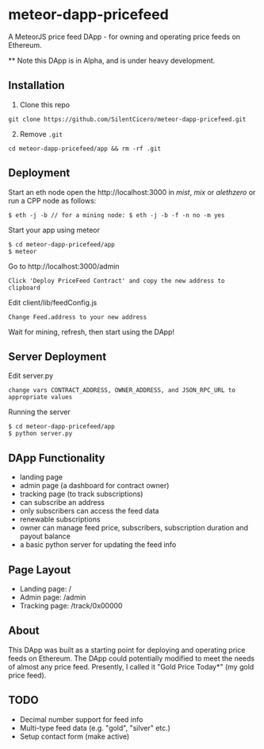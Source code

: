 # meteor-dapp-pricefeed
A MeteorJS price feed DApp - for owning and operating price feeds on Ethereum.

** Note this DApp is in Alpha, and is under heavy development.

## <a name="installation"></a> Installation

1. Clone this repo

  `git clone https://github.com/SilentCicero/meteor-dapp-pricefeed.git`

2. Remove `.git`

  `cd meteor-dapp-pricefeed/app && rm -rf .git`

## <a name="deployment"></a> Deployment

Start an eth node open the http://localhost:3000 in *mist*, *mix* or *alethzero* or run a CPP node as follows:

    $ eth -j -b // for a mining node: $ eth -j -b -f -n no -m yes

Start your app using meteor

    $ cd meteor-dapp-pricefeed/app
    $ meteor

Go to http://localhost:3000/admin

    Click 'Deploy PriceFeed Contract' and copy the new address to clipboard

Edit client/lib/feedConfig.js

    Change Feed.address to your new address

Wait for mining, refresh, then start using the DApp!

## <a name="server"></a> Server Deployment

Edit server.py

    change vars CONTRACT_ADDRESS, OWNER_ADDRESS, and JSON_RPC_URL to appropriate values

Running the server

    $ cd meteor-dapp-pricefeed/app
    $ python server.py

## <a name="functionality"></a> DApp Functionality
- landing page
- admin page (a dashboard for contract owner)
- tracking page (to track subscriptions)
- can subscribe an address
- only subscribers can access the feed data
- renewable subscriptions
- owner can manage feed price, subscribers, subscription duration and payout balance
- a basic python server for updating the feed info

## <a name="layout"></a> Page Layout
- Landing page: /
- Admin page: /admin
- Tracking page: /track/0x00000

## <a name="about"></a> About

This DApp was built as a starting point for deploying and operating price feeds on Ethereum. The DApp could potentially modified to meet the needs of almost any price feed. Presently, I called it "Gold Price Today*" (my gold price feed).

## <a name="todo"></a> TODO
- Decimal number support for feed info
- Multi-type feed data (e.g. "gold", "silver" etc.)
- Setup contact form (make active)
